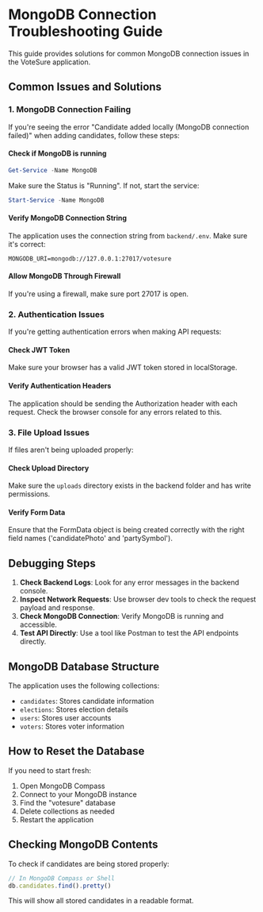 # MongoDB Connection Troubleshooting Guide

This guide provides solutions for common MongoDB connection issues in the VoteSure application.

## Common Issues and Solutions

### 1. MongoDB Connection Failing

If you're seeing the error "Candidate added locally (MongoDB connection failed)" when adding candidates, follow these steps:

#### Check if MongoDB is running
```powershell
Get-Service -Name MongoDB
```

Make sure the Status is "Running". If not, start the service:
```powershell
Start-Service -Name MongoDB
```

#### Verify MongoDB Connection String
The application uses the connection string from `backend/.env`. Make sure it's correct:
```
MONGODB_URI=mongodb://127.0.0.1:27017/votesure
```

#### Allow MongoDB Through Firewall
If you're using a firewall, make sure port 27017 is open.

### 2. Authentication Issues

If you're getting authentication errors when making API requests:

#### Check JWT Token
Make sure your browser has a valid JWT token stored in localStorage. 

#### Verify Authentication Headers
The application should be sending the Authorization header with each request. Check the browser console for any errors related to this.

### 3. File Upload Issues

If files aren't being uploaded properly:

#### Check Upload Directory
Make sure the `uploads` directory exists in the backend folder and has write permissions.

#### Verify Form Data
Ensure that the FormData object is being created correctly with the right field names ('candidatePhoto' and 'partySymbol').

## Debugging Steps

1. **Check Backend Logs**: Look for any error messages in the backend console.
2. **Inspect Network Requests**: Use browser dev tools to check the request payload and response.
3. **Check MongoDB Connection**: Verify MongoDB is running and accessible.
4. **Test API Directly**: Use a tool like Postman to test the API endpoints directly.

## MongoDB Database Structure

The application uses the following collections:

- `candidates`: Stores candidate information
- `elections`: Stores election details
- `users`: Stores user accounts
- `voters`: Stores voter information

## How to Reset the Database

If you need to start fresh:

1. Open MongoDB Compass
2. Connect to your MongoDB instance
3. Find the "votesure" database
4. Delete collections as needed
5. Restart the application

## Checking MongoDB Contents

To check if candidates are being stored properly:

```javascript
// In MongoDB Compass or Shell
db.candidates.find().pretty()
```

This will show all stored candidates in a readable format. 